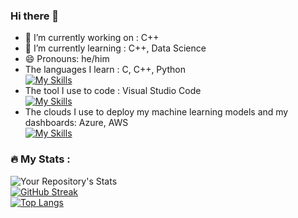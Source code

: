 ### Hi there 👋

- 🔭 I’m currently working on : C++
- 🌱 I’m currently learning : C++, Data Science
- 😄 Pronouns: he/him
- The languages I learn : C, C++, Python <br>
  [![My Skills](https://skillicons.dev/icons?i=c,cpp,python)](https://skillicons.dev)<br>
- The tool I use to code : Visual Studio Code<br>
  [![My Skills](https://skillicons.dev/icons?i=vscode)](https://skillicons.dev)
- The clouds I use to deploy my machine learning models and my dashboards: Azure, AWS<br>
  [![My Skills](https://skillicons.dev/icons?i=azure,aws)](https://skillicons.dev)
 

### :fire: My Stats :
![Your Repository's Stats](https://github-readme-stats.vercel.app/api?username=mochan42&show_icons=true)<br>
[![GitHub Streak](http://github-readme-streak-stats.herokuapp.com?user=mochan42&theme=dark&background=000000)](https://git.io/streak-stats)<br>
[![Top Langs](https://github-readme-stats.vercel.app/api/top-langs/?username=mochan42&layout=compact&theme=vision-friendly-dark)](https://github.com/anuraghazra/github-readme-stats)

<!--
**mochan42/mochan42** is a ✨ _special_ ✨ repository because its `README.md` (this file) appears on your GitHub profile.

Here are some ideas to get you started:

- 🔭 I’m currently working on ...
- 🌱 I’m currently learning ...
- 👯 I’m looking to collaborate on ...
- 🤔 I’m looking for help with ...
- 💬 Ask me about ...
- 📫 How to reach me: ...
- 😄 Pronouns: ...
- ⚡ Fun fact: ...
-->
